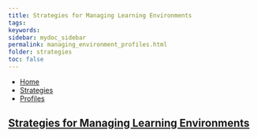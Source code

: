 ```yaml
---
title: Strategies for Managing Learning Environments
tags: 
keywords: 
sidebar: mydoc_sidebar
permalink: managing_environment_profiles.html
folder: strategies
toc: false
---
```


<ul class="breadcrumb">
    <li><a href="index.html">Home</a></li>
    <li><a href="strategies.html">Strategies</a></li>
    <li><a href="strategies_managing_environment.html>Managing Environment</a></li>
    <li class="active">Profiles</li>
</ul>

## Strategies for Managing Learning Environments


